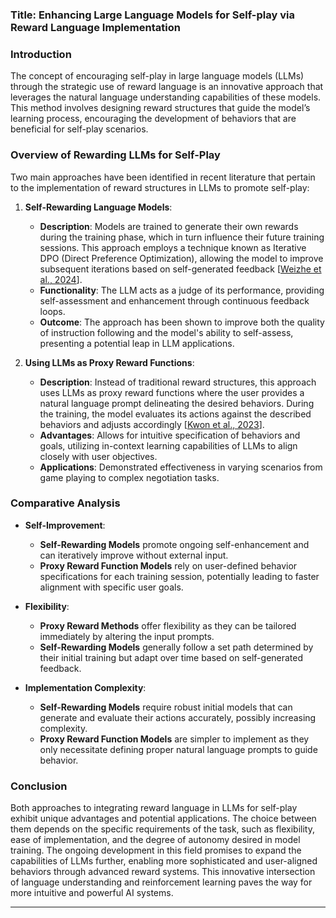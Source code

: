 ### Title: Enhancing Large Language Models for Self-play via Reward Language Implementation

### Introduction

The concept of encouraging self-play in large language models (LLMs) through the strategic use of reward language is an innovative approach that leverages the natural language understanding capabilities of these models. This method involves designing reward structures that guide the model’s learning process, encouraging the development of behaviors that are beneficial for self-play scenarios.

### Overview of Rewarding LLMs for Self-Play

Two main approaches have been identified in recent literature that pertain to the implementation of reward structures in LLMs to promote self-play:

1. **Self-Rewarding Language Models**:
   - **Description**: Models are trained to generate their own rewards during the training phase, which in turn influence their future training sessions. This approach employs a technique known as Iterative DPO (Direct Preference Optimization), allowing the model to improve subsequent iterations based on self-generated feedback [[Weizhe et al., 2024](https://arxiv.org/abs/2401.10020)].
   - **Functionality**: The LLM acts as a judge of its performance, providing self-assessment and enhancement through continuous feedback loops.
   - **Outcome**: The approach has been shown to improve both the quality of instruction following and the model's ability to self-assess, presenting a potential leap in LLM applications.

2. **Using LLMs as Proxy Reward Functions**:
   - **Description**: Instead of traditional reward structures, this approach uses LLMs as proxy reward functions where the user provides a natural language prompt delineating the desired behaviors. During the training, the model evaluates its actions against the described behaviors and adjusts accordingly [[Kwon et al., 2023](https://arxiv.org/abs/2303.00001)].
   - **Advantages**: Allows for intuitive specification of behaviors and goals, utilizing in-context learning capabilities of LLMs to align closely with user objectives.
   - **Applications**: Demonstrated effectiveness in varying scenarios from game playing to complex negotiation tasks.

### Comparative Analysis

- **Self-Improvement**:
   - **Self-Rewarding Models** promote ongoing self-enhancement and can iteratively improve without external input.
   - **Proxy Reward Function Models** rely on user-defined behavior specifications for each training session, potentially leading to faster alignment with specific user goals.

- **Flexibility**:
   - **Proxy Reward Methods** offer flexibility as they can be tailored immediately by altering the input prompts.
   - **Self-Rewarding Models** generally follow a set path determined by their initial training but adapt over time based on self-generated feedback.

- **Implementation Complexity**:
   - **Self-Rewarding Models** require robust initial models that can generate and evaluate their actions accurately, possibly increasing complexity.
   - **Proxy Reward Function Models** are simpler to implement as they only necessitate defining proper natural language prompts to guide behavior.

### Conclusion

Both approaches to integrating reward language in LLMs for self-play exhibit unique advantages and potential applications. The choice between them depends on the specific requirements of the task, such as flexibility, ease of implementation, and the degree of autonomy desired in model training. The ongoing development in this field promises to expand the capabilities of LLMs further, enabling more sophisticated and user-aligned behaviors through advanced reward systems. This innovative intersection of language understanding and reinforcement learning paves the way for more intuitive and powerful AI systems.

---